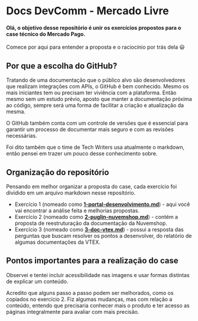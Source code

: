 # Docs DevComm - Mercado Livre

#### Olá, o objetivo desse repositório é unir os exercícios propostos para o case técnico do Mercado Pago.
Comece por aqui para entender a proposta e o raciocínio por trás dela :smiley:


## Por que a escolha do GitHub? 

Tratando de uma documentação que o público alvo são desenvolvedores que realizam integrações com APIs, o GitHub é bem conhecido. Mesmo os mais iniciantes tem ou precisam ter viviência com a plataforma. Então mesmo sem um estudo prévio, aposto que manter a documentação próxima ao código, sempre será uma forma de facilitar a criação e atualização da mesma. 

O GitHub também conta com um controle de versões que é essencial para garantir um processo de documentar mais seguro e com as revisões necessárias. 

Foi dito também que o time de Tech Writers usa atualmente o markdown, então pensei em trazer um pouco desse conhecimento sobre. 



## Organização do repositório


Pensando em melhor organizar a proposta do case, cada exercício foi dividido em um arquivo markdown nesse reposítório.

- Exercício 1 (nomeado como **[1-portal-desenvolvimento.md](https://github.com/Sherillyn/case-devcommML/blob/main/1-portal-desenvolvimento.md)**) - aqui você vai encontrar a análise feita e melhorias propostas. 
- Exercício 2 (nomeado como **[2-puglin-nuvemshop.md](https://github.com/Sherillyn/case-devcommML/blob/main/2-puglin-nuvemshop.md)**) - contém a proposta de reestruturação da documentação da Nuvemshop.
- Exercício 3 (nomeado como **[3-doc-vtex.md](https://github.com/Sherillyn/case-devcommML/blob/main/3-doc-vtex.md)**) - possui a resposta das perguntas que buscam resolver os pontos a desenvolver, do relatório de algumas documentações da VTEX.


## Pontos importantes para a realização do case

Observei e tentei incluir acessibilidade nas imagens e usar formas distintas de explicar um conteúdo.

Acredito que alguns passo a passo podem ser melhorados, como os copiados no exercício 2. Fiz algumas mudanças, mas com relação a conteúdo, entendo que precisaria conhecer mais o produto e ter acesso as páginas integralmente para avaliar com mais precisão.
